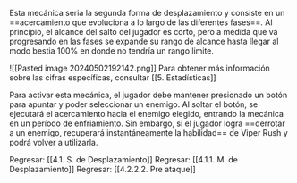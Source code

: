 
Esta mecánica seria la segunda forma de desplazamiento y consiste en un ==acercamiento que evoluciona a lo largo de las diferentes fases==. Al principio, el alcance del salto del jugador es corto, pero a medida que va progresando en las fases se expande su rango de alcance hasta llegar al modo bestia 100% en donde no tendría un rango limite.

![[Pasted image 20240502192142.png]]
Para obtener más información sobre las cifras específicas, consultar [[5. Estadísticas]]

Para activar esta mecánica, el jugador debe mantener presionado un botón para apuntar y poder seleccionar un enemigo. Al soltar el botón, se ejecutará el acercamiento hacia el enemigo elegido, entrando la mecánica en un período de enfriamiento. Sin embargo, si el jugador logra ==derrotar a un enemigo, recuperará instantáneamente la habilidad== de Viper Rush y podrá volver a utilizarla.


Regresar: [[4.1. S. de Desplazamiento]]
Regresar: [[4.1.1. M. de Desplazamiento]]
Regresar: [[4.2.2.2. Pre ataque]]